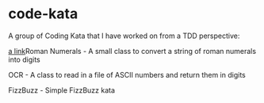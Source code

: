 code-kata
=========

A group of Coding Kata that I have worked on from a TDD perspective:

[a link](https://github.com/johnprice99/code-kata/blob/master/classes/RomanNumerals.php)Roman Numerals - A small class to convert a string of roman numerals into digits

OCR - A class to read in a file of ASCII numbers and return them in digits

FizzBuzz - Simple FizzBuzz kata
